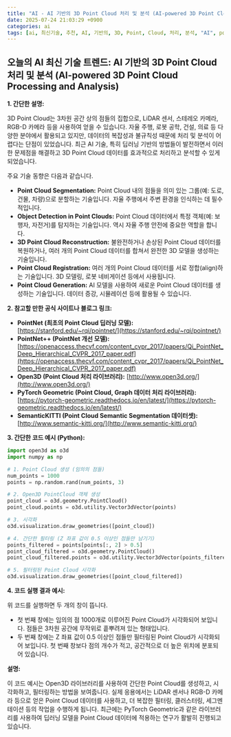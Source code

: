 ```yaml
---
title: "AI - AI 기반의 3D Point Cloud 처리 및 분석 (AI-powered 3D Point Cloud Processing and Analysis)"
date: 2025-07-24 21:03:29 +0900
categories: ai
tags: [ai, 최신기술, 추천, AI, 기반의, 3D, Point, Cloud, 처리, 분석, "AI", powered, Processing, and, "Analysis"]
---
```


## 오늘의 AI 최신 기술 트렌드: **AI 기반의 3D Point Cloud 처리 및 분석 (AI-powered 3D Point Cloud Processing and Analysis)**

**1. 간단한 설명:**

3D Point Cloud는 3차원 공간 상의 점들의 집합으로, LiDAR 센서, 스테레오 카메라, RGB-D 카메라 등을 사용하여 얻을 수 있습니다. 자율 주행, 로봇 공학, 건설, 의료 등 다양한 분야에서 활용되고 있지만, 데이터의 복잡성과 불규칙성 때문에 처리 및 분석이 어렵다는 단점이 있었습니다. 최근 AI 기술, 특히 딥러닝 기반의 방법들이 발전하면서 이러한 문제점을 해결하고 3D Point Cloud 데이터를 효과적으로 처리하고 분석할 수 있게 되었습니다.

주요 기술 동향은 다음과 같습니다.

*   **Point Cloud Segmentation:** Point Cloud 내의 점들을 의미 있는 그룹(예: 도로, 건물, 차량)으로 분할하는 기술입니다. 자율 주행에서 주변 환경을 인식하는 데 필수적입니다.
*   **Object Detection in Point Clouds:** Point Cloud 데이터에서 특정 객체(예: 보행자, 자전거)를 탐지하는 기술입니다. 역시 자율 주행 안전에 중요한 역할을 합니다.
*   **3D Point Cloud Reconstruction:** 불완전하거나 손상된 Point Cloud 데이터를 복원하거나, 여러 개의 Point Cloud 데이터를 합쳐서 완전한 3D 모델을 생성하는 기술입니다.
*   **Point Cloud Registration:** 여러 개의 Point Cloud 데이터를 서로 정합(align)하는 기술입니다. 3D 모델링, 로봇 네비게이션 등에서 사용됩니다.
*   **Point Cloud Generation:** AI 모델을 사용하여 새로운 Point Cloud 데이터를 생성하는 기술입니다. 데이터 증강, 시뮬레이션 등에 활용될 수 있습니다.

**2. 참고할 만한 공식 사이트나 블로그 링크:**

*   **PointNet (최초의 Point Cloud 딥러닝 모델):** [https://stanford.edu/~rqi/pointnet/](https://stanford.edu/~rqi/pointnet/)
*   **PointNet++ (PointNet 개선 모델):** [https://openaccess.thecvf.com/content_cvpr_2017/papers/Qi_PointNet_Deep_Hierarchical_CVPR_2017_paper.pdf](https://openaccess.thecvf.com/content_cvpr_2017/papers/Qi_PointNet_Deep_Hierarchical_CVPR_2017_paper.pdf)
*   **Open3D (Point Cloud 처리 라이브러리):** [http://www.open3d.org/](http://www.open3d.org/)
*   **PyTorch Geometric (Point Cloud, Graph 데이터 처리 라이브러리):** [https://pytorch-geometric.readthedocs.io/en/latest/](https://pytorch-geometric.readthedocs.io/en/latest/)
*   **SemanticKITTI (Point Cloud Semantic Segmentation 데이터셋):** [http://www.semantic-kitti.org/](http://www.semantic-kitti.org/)

**3. 간단한 코드 예시 (Python):**

```python
import open3d as o3d
import numpy as np

# 1. Point Cloud 생성 (임의의 점들)
num_points = 1000
points = np.random.rand(num_points, 3)

# 2. Open3D PointCloud 객체 생성
point_cloud = o3d.geometry.PointCloud()
point_cloud.points = o3d.utility.Vector3dVector(points)

# 3. 시각화
o3d.visualization.draw_geometries([point_cloud])

# 4. 간단한 필터링 (Z 좌표 값이 0.5 이상인 점들만 남기기)
points_filtered = points[points[:, 2] > 0.5]
point_cloud_filtered = o3d.geometry.PointCloud()
point_cloud_filtered.points = o3d.utility.Vector3dVector(points_filtered)

# 5. 필터링된 Point Cloud 시각화
o3d.visualization.draw_geometries([point_cloud_filtered])
```

**4. 코드 실행 결과 예시:**

위 코드를 실행하면 두 개의 창이 뜹니다.

*   첫 번째 창에는 임의의 점 1000개로 이루어진 Point Cloud가 시각화되어 보입니다.  점들은 3차원 공간에 무작위로 흩뿌려져 있는 형태입니다.
*   두 번째 창에는 Z 좌표 값이 0.5 이상인 점들만 필터링된 Point Cloud가 시각화되어 보입니다.  첫 번째 창보다 점의 개수가 적고, 공간적으로 더 높은 위치에 분포되어 있습니다.

**설명:**

이 코드 예시는 Open3D 라이브러리를 사용하여 간단한 Point Cloud를 생성하고, 시각화하고, 필터링하는 방법을 보여줍니다.  실제 응용에서는 LiDAR 센서나 RGB-D 카메라 등으로 얻은 Point Cloud 데이터를 사용하고, 더 복잡한 필터링, 클러스터링, 세그멘테이션 등의 작업을 수행하게 됩니다.  최근에는 PyTorch Geometric과 같은 라이브러리를 사용하여 딥러닝 모델을 Point Cloud 데이터에 적용하는 연구가 활발히 진행되고 있습니다.

